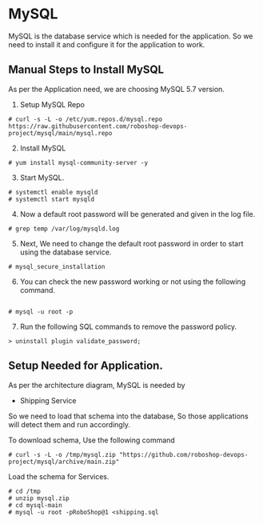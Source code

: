 # MySQL

MySQL is the database service which is needed for the application. So we need to install it and configure it for the application to work.

## Manual Steps to Install MySQL

As per the Application need, we are choosing MySQL 5.7 version.

1. Setup MySQL Repo

```
# curl -s -L -o /etc/yum.repos.d/mysql.repo https://raw.githubusercontent.com/roboshop-devops-project/mysql/main/mysql.repo

```

2. Install MySQL

```
# yum install mysql-community-server -y 

```

3. Start MySQL.

```
# systemctl enable mysqld 
# systemctl start mysqld

```

4. Now a default root password will be generated and given in the log file.

```
# grep temp /var/log/mysqld.log

```

5. Next, We need to change the default root password in order to start using the database service.


```
# mysql_secure_installation

```
6. You can check the new password working or not using the following command.

```

# mysql -u root -p

```

7. Run the following SQL commands to remove the password policy.

```
> uninstall plugin validate_password;
```



## Setup Needed for Application.

As per the architecture diagram, MySQL is needed by

- Shipping Service



So we need to load that schema into the database, So those applications will detect them and run accordingly.

To download schema, Use the following command

```
# curl -s -L -o /tmp/mysql.zip "https://github.com/roboshop-devops-project/mysql/archive/main.zip"
```

Load the schema for Services.

```
# cd /tmp
# unzip mysql.zip
# cd mysql-main
# mysql -u root -pRoboShop@1 <shipping.sql
```



